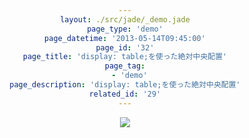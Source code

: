 ```yaml
---
layout: ./src/jade/_demo.jade
page_type: 'demo'
page_datetime: '2013-05-14T09:45:00'
page_id: '32'
page_title: 'display: table;を使った絶対中央配置'
page_tag:
  - 'demo'
page_description: 'display: table;を使った絶対中央配置'
related_id: '29'
---
```

<style type="text/css">
html{
  display: table;
  width: 100%;
  height: 100%;
}

body{
  display: table-cell;
  text-align: center;
  vertical-align: middle;
}

img{
  max-width: 100%;
  max-height: 100%;
}
</style>

<img src="https://placekitten.com/g/700/500" />
